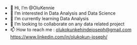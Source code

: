 - 👋 Hi, I’m @OluKennie
- 👀 I’m interested in Data Analysis and Data Science
- 🌱 I’m currently learning Data Analysis
- 💞️ I’m looking to collaborate on any data related project
- 📫 How to reach me : olukokunkehindejoseph@gmail.com https://www.linkedin.com/in/olukokun-joseph/

<!---
OluKennie/OluKennie is a ✨ special ✨ repository because its `README.md` (this file) appears on your GitHub profile.
You can click the Preview link to take a look at your changes.
--->
